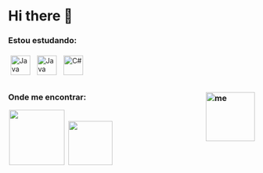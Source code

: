 # Hi there 👋

### Estou estudando:

<div style="display: inline_block">
<img align="center" style="margin: 5px;" alt="Java" width="40"  src="https://cdn.jsdelivr.net/gh/devicons/devicon/icons/java/java-original.svg">
<img align="center" style="margin: 5px;" alt="Java" width="40" src="https://cdn.jsdelivr.net/gh/devicons/devicon/icons/mysql/mysql-original-wordmark.svg">
<img align="center" style="margin: 5px;" alt="C#" width="40" src="https://cdn.jsdelivr.net/gh/devicons/devicon/icons/csharp/csharp-original.svg">

</div>

##

<div>

### Onde me encontrar: <img align="right" alt="me"  width="100" src="https://media.discordapp.net/attachments/1129211461479178343/1129216580648181780/hi.gif.gif?width=606&height=606">

<a style="margin: 2px;" href="https://www.linkedin.com/in/laryssa-patez-da-silva-6504a0199/" rel="nofollow"><img width="113" src="https://camo.githubusercontent.com/c00f87aeebbec37f3ee0857cc4c20b21fefde8a96caf4744383ebfe44a47fe3f/68747470733a2f2f696d672e736869656c64732e696f2f62616467652f2d4c696e6b6564496e2d2532333030373742353f7374796c653d666f722d7468652d6261646765266c6f676f3d6c696e6b6564696e266c6f676f436f6c6f723d7768697465" data-canonical-src="https://img.shields.io/badge/-LinkedIn-%230077B5?style=for-the-badge&amp;logo=linkedin&amp;logoColor=white" style="max-width: 1/30%;"></a>
<a style="margin: 2px;" href="mailto:contatolaryssapatez@gmail.com"><img width="90" src="https://camo.githubusercontent.com/927d6b3961fa048ff7303daf291cb5869dfa25018997cf8c1373c2f6a85b1458/68747470733a2f2f696d672e736869656c64732e696f2f62616467652f2d476d61696c2d2532333333333f7374796c653d666f722d7468652d6261646765266c6f676f3d676d61696c266c6f676f436f6c6f723d7768697465" data-canonical-src="https://img.shields.io/badge/-Gmail-%23333?style=for-the-badge&amp;logo=gmail&amp;logoColor=white" style="max-width: 30%;"></a>

</div>
